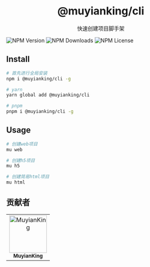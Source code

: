 <h1 align="center">@muyianking/cli</h1>

<p align="center">
快速创建项目脚手架
</p>

![NPM Version](https://img.shields.io/npm/v/%40muyianking%2Fcli?link=https%3A%2F%2Fwww.npmjs.com%2Fpackage%2F%40muyianking%2Fcli)
![NPM Downloads](https://img.shields.io/npm/dm/%40muyianking%2Fcli?link=https%3A%2F%2Fwww.npmjs.com%2Fpackage%2F%40muyianking%2Fcli)
![NPM License](https://img.shields.io/npm/l/%40muyianking%2Fcli?link=https%3A%2F%2Fwww.npmjs.com%2Fpackage%2F%40muyianking%2Fcli)

## Install

```bash
# 首先进行全局安装
npm i @muyianking/cli -g

# yarn
yarn global add @muyianking/cli

# pnpm
pnpm i @muyianking/cli -g
```

## Usage

```bash
# 创建web项目
mu web

# 创建h5项目
mu h5

# 创建简易html项目
mu html
```

## 贡献者

<!-- readme: collaborators,contributors -start -->
<table>
	<tbody>
		<tr>
            <td align="center">
                <a href="https://github.com/MuyianKing">
                    <img src="https://avatars.githubusercontent.com/u/44827414?v=4" width="100;" alt="MuyianKing"/>
                    <br />
                    <sub><b>MuyianKing</b></sub>
                </a>
            </td>
		</tr>
	<tbody>
</table>
<!-- readme: collaborators,contributors -end -->
